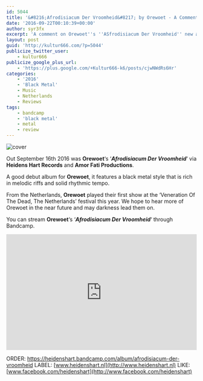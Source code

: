 ```yaml
---
id: 5044
title: '&#8216;Afrodisiacum Der Vroomheid&#8217; by Orewoet - A Comment'
date: '2016-09-22T00:10:39+00:00'
author: syr3fx
excerpt: 'A comment on Orewoet''s ''ASfrodisiacum Der Vroomheid'' new album out September 16th 2016.'
layout: post
guid: 'http://kultur666.com/?p=5044'
publicize_twitter_user:
    - kultur666
publicize_google_plus_url:
    - 'https://plus.google.com/+Kultur666-k6/posts/cjwNWdRs6Hr'
categories:
    - '2016'
    - 'Black Metal'
    - Music
    - Netherlands
    - Reviews
tags:
    - bandcamp
    - 'black metal'
    - metal
    - review
---
```


![cover](http://localhost:8080/wp-content/uploads/2016/09/cover1.jpg)

Out September 16th 2016 was **Orewoet**‘s ‘***Afrodisiacum Der Vroomheid***‘ via **Heidens Hart Records** and **Amor Fati Productions**.

A good debut album for **Orewoet**, it features a black metal style that is rich in melodic riffs and solid rhythmic tempo.

From the Netherlands, **Orewoet** played their first show at the ‘Veneration Of The Dead, The Netherlands’ festival this year. We hope to hear more of Orewoet in the near future and may darkness lead them on.

You can stream **Orewoet**‘s ‘***Afrodisiacum Der Vroomheid***‘ through Bandcamp.

<iframe style="border: 0; width: 100%; height: 307px;" src="https://bandcamp.com/EmbeddedPlayer/album=800769664/size=large/bgcol=333333/linkcol=e99708/tracklist=false/transparent=true/" seamless></iframe>

ORDER: <https://heidenshart.bandcamp.com/album/afrodisiacum-der-vroomheid>
LABEL: [www.heidenshart.nl](http://www.heidenshart.nl)
LIKE: [www.facebook.com/heidenshart](http://www.facebook.com/heidenshart)